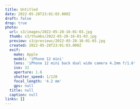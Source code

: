 ```yaml
---
title: Untitled
date: 2022-05-28T23:01:03.000Z
draft: false
drop: true
photo:
  url: s3/images/2022-05-28-16-01-03.jpg
  thumb: s3/thumbs/2022-05-28-16-01-03.jpg
  preview: s3/previews/2022-05-28-16-01-03.jpg
  created: 2022-05-28T23:01:03.000Z
  exif:
    make: Apple
    model: 'iPhone 12 mini'
    lens: 'iPhone 12 mini back dual wide camera 4.2mm f/1.6'
    iso: 32
    aperture: 1.6
    shutter_speed: 1/120
    focal_length: '4.2 mm'
    gps: null
  title: null
  caption: null
links: []
---
```

